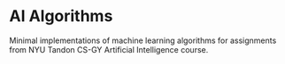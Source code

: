 # AI Algorithms
Minimal implementations of machine learning algorithms for assignments from NYU Tandon CS-GY Artificial Intelligence course.
